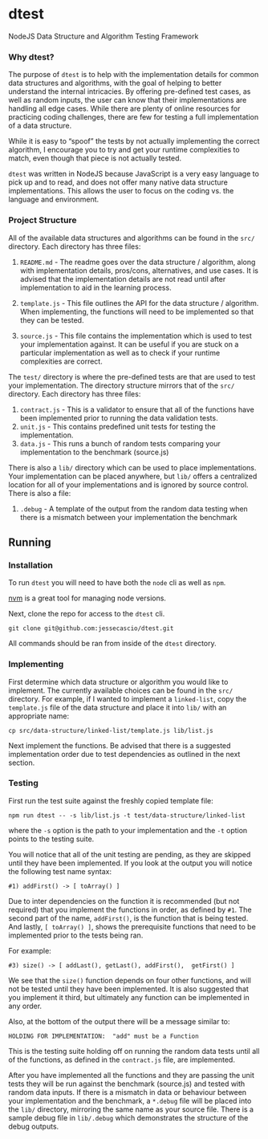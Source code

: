 # dtest

NodeJS Data Structure and Algorithm Testing Framework

### Why dtest?

The purpose of `dtest` is to help with the implementation details for common data structures and algorithms, with the goal of helping to better understand the internal intricacies.  By offering pre-defined test cases, as well as random inputs, the user can know that their implementations are handling all edge cases.  While there are plenty of online resources for practicing coding challenges, there are few for testing a full implementation of a data structure.

While it is easy to “spoof” the tests by not actually implementing the correct algorithm, I encourage you to try and get your runtime complexities to match, even though that piece is not actually tested.

`dtest` was written in NodeJS because JavaScript is a very easy language to pick up and to read, and does not offer many native data structure implementations.  This allows the user to focus on the coding vs. the language and environment.

### Project Structure

All of the available data structures and algorithms can be found in the `src/` directory.  Each directory has three files:

1. `README.md` - The readme goes over the data structure / algorithm, along with implementation details, pros/cons, alternatives, and use cases.  It is advised that the implementation details are not read until after implementation to aid in the learning process.

2. `template.js` - This file outlines the API for the data structure / algorithm.  When implementing, the functions will need to be implemented so that they can be tested.

3. `source.js` - This file contains the implementation which is used to test your implementation against.  It can be useful if you are stuck on a particular implementation as well as to check if your runtime complexities are correct.

The `test/` directory is where the pre-defined tests are that are used to test your implementation.  The directory structure mirrors that of the `src/` directory.  Each directory has three files:

1. `contract.js` - This is a validator to ensure that all of the functions have been implemented prior to running the data validation tests.
2. `unit.js` - This contains predefined unit tests for testing the implementation.
3. `data.js` - This runs a bunch of random tests comparing your implementation to the benchmark (source.js)

There is also a `lib/` directory which can be used to place implementations.  Your implementation can be placed anywhere, but `lib/` offers a centralized location for all of your implementations and is ignored by source control.  There is also a file:

1. `.debug` - A template of the output from the random data testing when there is a mismatch between your implementation the benchmark

## Running

### Installation

To run `dtest` you will need to have both the `node` cli as well as `npm`.

[nvm](https://github.com/creationix/nvm) is a great tool for managing node versions.

Next, clone the repo for access to the `dtest` cli.

```
git clone git@github.com:jessecascio/dtest.git
```

All commands should be ran from inside of the `dtest` directory.

### Implementing

First determine which data structure or algorithm you would like to implement.  The currently available choices can be found in the `src/` directory.  For example, if I wanted to implement a `linked-list`, copy the `template.js` file of the data structure and place it into `lib/` with an appropriate name:

`cp src/data-structure/linked-list/template.js lib/list.js`

Next implement the functions.  Be advised that there is a suggested implementation order due to test dependencies as outlined in the next section.

### Testing

First run the test suite against the freshly copied template file:

`npm run dtest -- -s lib/list.js -t test/data-structure/linked-list`

where the `-s` option is the path to your implementation and the `-t` option points to the testing suite.

You will notice that all of the unit testing are pending, as they are skipped until they have been implemented.  If you look at the output you will notice the following test name syntax:

`#1) addFirst() -> [ toArray() ]`

Due to inter dependencies on the function it is recommended (but not required) that you implement the functions in order, as defined by `#1`.  The second part of the name, `addFirst()`, is the function that is being tested.  And lastly, `[ toArray() ]`, shows the prerequisite functions that need to be implemented prior to the tests being ran.

For example:

`#3) size() -> [ addLast(), getLast(), addFirst(),  getFirst() ]`

We see that the `size()` function depends on four other functions, and will not be tested until they have been implemented.  It is also suggested that you implement it third, but ultimately any function can be implemented in any order.

Also, at the bottom of the output there will be a message similar to:

```
HOLDING FOR IMPLEMENTATION:  "add" must be a Function
```

This is the testing suite holding off on running the random data tests until all of the functions, as defined in the `contract.js` file, are implemented.

After you have implemented all the functions and they are passing the unit tests they will be run against the benchmark (source.js) and tested with random data inputs.  If there is a mismatch in data or behaviour between your implementation and the benchmark, a `*.debug` file will be placed into the `lib/` directory, mirroring the same name as your source file.  There is a sample debug file in `lib/.debug` which demonstrates the structure of the debug outputs.